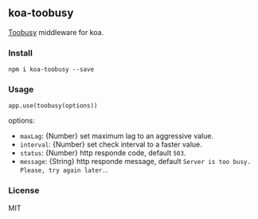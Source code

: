 ## koa-toobusy

[Toobusy](https://github.com/STRML/node-toobusy) middleware for koa.

### Install

    npm i koa-toobusy --save

### Usage

```
app.use(toobusy(options))
```

options:

- `maxLag`: {Number} set maximum lag to an aggressive value.
- `interval`: {Number} set check interval to a faster value.
- `status`: {Number} http responde code, default `503`.
- `message`: {String} http responde message, default `Server is too busy. Please, try again later.`.

### License

MIT